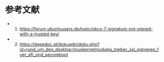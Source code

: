 # 参考文献
- 1. https://forum.ubuntuusers.de/topic/pkcs-7-signature-not-signed-with-a-trusted-key/
- 2. https://deepdoc.at/dokuwiki/doku.php?id=rund_um_den_desktop:linuxkernelmodules_treiber_ssl_signieren_fuer_efi_und_secureboot

